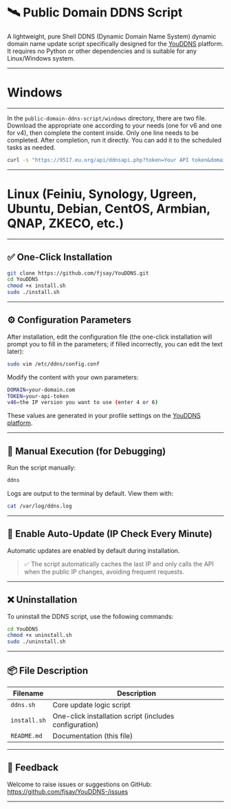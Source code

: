 
# 🛰️ Public Domain DDNS Script  

A lightweight, pure Shell DDNS (Dynamic Domain Name System) dynamic domain name update script specifically designed for the [YouDDNS](https://9517.eu.org/) platform. It requires no Python or other dependencies and is suitable for any Linux/Windows system.  


---  

# Windows  
---  
In the `public-domain-ddns-script/windows` directory, there are two file. Download the appropriate one according to your needs (one for v6 and one for v4), then complete the content inside. Only one line needs to be completed. After completion, run it directly. You can add it to the scheduled tasks as needed.  
```bash  
curl -s "https://9517.eu.org/api/ddnsapi.php?token=Your API token&domain=Your domain"  
```  
---  

# Linux (Feiniu, Synology, Ugreen, Ubuntu, Debian, CentOS, Armbian, QNAP, ZKECO, etc.)  
---
## ✅ One-Click Installation  

```bash  
git clone https://github.com/fjsay/YouDDNS.git  
cd YouDDNS  
chmod +x install.sh  
sudo ./install.sh  
```  


---  

## ⚙️ Configuration Parameters  

After installation, edit the configuration file (the one-click installation will prompt you to fill in the parameters; if filled incorrectly, you can edit the text later):  

```bash  
sudo vim /etc/ddns/config.conf  
```  

Modify the content with your own parameters:  

```bash  
DOMAIN=your-domain.com  
TOKEN=your-api-token
v46=the IP version you want to use (enter 4 or 6)  
```  

These values are generated in your profile settings on the [YouDDNS platform](https://9517.eu.org/user/profile.php).  


---  

## 🧪 Manual Execution (for Debugging)  

Run the script manually:  

```bash  
ddns  
```  

Logs are output to the terminal by default. View them with:  
```bash  
cat /var/log/ddns.log  
```  


---  

## 🔁 Enable Auto-Update (IP Check Every Minute)  

Automatic updates are enabled by default during installation.  

> ✅ The script automatically caches the last IP and only calls the API when the public IP changes, avoiding frequent requests.  


---  

## ❌ Uninstallation  

To uninstall the DDNS script, use the following commands:  

```bash  
cd YouDDNS  
chmod +x uninstall.sh  
sudo ./uninstall.sh  
```  


---  

## 📦 File Description  

| Filename       | Description                          |  
|----------------|--------------------------------------|  
| `ddns.sh`      | Core update logic script             |  
| `install.sh`   | One-click installation script (includes configuration) |  
| `README.md`    | Documentation (this file)            |  


---  

## 💬 Feedback  

Welcome to raise issues or suggestions on GitHub:  
https://github.com/fjsay/YouDDNS-/issues  

---
